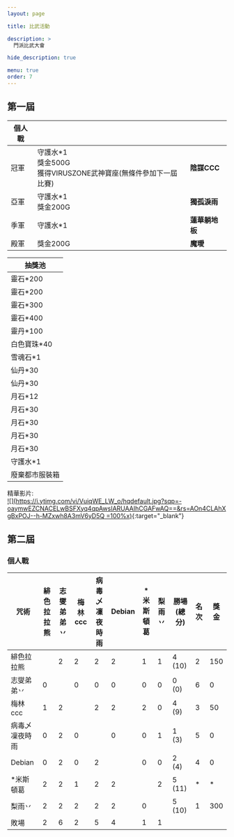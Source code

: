 ```yaml
---
layout: page

title: 比武活動

description: >
  門派比武大會

hide_description: true

menu: true
order: 7
---
```


## 第一屆
| 個人戰 |   |   |  
|---|---|---|  
| 冠軍 | 守護水\*1<br />獎金500G<br />獲得VIRUSZONE武神寶座(無條件參加下一屆比賽) | **陰謀CCC** |  
| 亞軍 | 守護水\*1<br />獎金200G | **獨孤淚雨** |  
| 季軍 | 守護水\*1 | **蓮華躺地板** |  
| 殿軍 | 獎金200G | **魔璦** |  

| 抽獎池         |
|----------------|
| 靈石*200       |
| 靈石*200       |
| 靈石*300       |
| 靈石*400       |
| 靈丹*100       |
| 白色寶珠*40    |
| 雪魂石*1       |
| 仙丹*30        |
| 仙丹*30        |
| 月石*12        |
| 月石*30        |
| 月石*30        |
| 月石*30        |
| 月石*30        |
| 守護水*1       |
| 廢棄都市服裝箱 |

精華影片:  
[![](https://i.ytimg.com/vi/VuiqWE_LW_o/hqdefault.jpg?sqp=-oaymwEZCNACELwBSFXyq4qpAwsIARUAAIhCGAFwAQ==&rs=AOn4CLAhXgBxPOJ--h-MZxwh8A3mV6yD5Q =100%x)](https://www.youtube.com/watch?v=VuiqWE_LW_o "第一屆 精彩集錦"){:target="_blank"}

## 第二屆
### 個人戰
| 咒術           | 緋色拉拉熊 | 志燮弟弟丷 | 梅林ccc | 病毒乄凜夜時雨 | Debian | *米斯頓葛 | 梨雨丷 | 勝場 (總分) | 名次 | 獎金 |
|----------------|------------|------------|---------|----------------|--------|-----------|--------|-------------|------|------|
| 緋色拉拉熊     |            | 2          | 2       | 2              | 2      | 1         | 1      | 4 (10)      | 2    | 150  |
| 志燮弟弟丷     | 0          |            | 0       | 0              | 0      | 0         | 0      | 0 (0)       | 6    | 0    |
| 梅林ccc        | 1          | 2          |         | 2              | 2      | 2         | 0      | 4 (9)       | 3    | 50   |
| 病毒乄凜夜時雨 | 0          | 2          | 0       |                | 0      | 0         | 1      | 1 (3)       | 5    | 0    |
| Debian         | 0          | 2          | 0       | 2              |        | 0         | 0      | 2 (4)       | 4    | 0    |
| *米斯頓葛      | 2          | 2          | 1       | 2              | 2      |           | 2      | 5 (11)      | *    | *    |
| 梨雨丷         | 2          | 2          | 2       | 2              | 2      | 0         |        | 5 (10)      | 1    | 300  |
| 敗場           | 2          | 6          | 2       | 5              | 4      | 1         | 1      |             |      |      |
